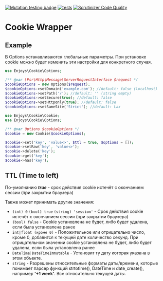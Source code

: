 [![Mutation testing badge](https://img.shields.io/endpoint?style=flat&url=https%3A%2F%2Fbadge-api.stryker-mutator.io%2Fgithub.com%2FEnjoyzz%2Fcookie%2Fmaster)](https://dashboard.stryker-mutator.io/reports/github.com/Enjoyzz/cookie/master)
[![tests](https://github.com/Enjoyzz/cookie/actions/workflows/test.yml/badge.svg)](https://github.com/Enjoyzz/cookie/actions/workflows/test.yml)
[![Scrutinizer Code Quality](https://scrutinizer-ci.com/g/Enjoyzz/cookie/badges/quality-score.png?b=master)](https://scrutinizer-ci.com/g/Enjoyzz/cookie/?branch=master)
# Cookie Wrapper

## Example

В Options устанавливаются глобальные параметры. При установке cookie можно будет изменить эти настройки для конкретного
случая.

```php
use Enjoys\Cookie\Options;

/** @var \Psr\Http\Message\ServerRequestInterface $request */
$cookieOptions = new Options($request);
$cookieOptions->setDomain('example.com'); //default: false (localhost)
$cookieOptions->setPath('/'); //default: '' (string empty)
$cookieOptions->setSecure(true); //default: false
$cookieOptions->setHttponly(true); //default: false
$cookieOptions->setSameSite('Strict'); //default: Lax
```

```php
use Enjoys\Cookie\Cookie;
use Enjoys\Cookie\Options;

/** @var Options $cookieOptions */
$cookie = new Cookie($cookieOptions);

$cookie->set('key', 'value<>', $ttl = true, $options = []);
$cookie->setRaw('key', 'value<>');
$cookie->delete('key');
$cookie->get('key');
$cookie->has('key');
```

## TTL (Time to left)

По-умолчанию ***true*** - срок действия cookie истечёт с окончанием сессии (при закрытии браузера)

Также может принимать другие значения:

- `(int) 0` `(bool) true` `(string) 'session'` - Срок действия cookie истечёт с окончанием сессии (при закрытии
  браузера)
- `(bool) false` - Cookie установлена не будет, либо будет удалена, если была установлена ранее
- `int|float (кроме 0)` - Положительное или отрицательно число, кроме 0, добавится к текущей дате количество секунд. При
  отрицательном значении cookie установлена не будет, либо будет удалена, если была установлена ранее
- `DateTime|DateTimeImmutable` - Установит ту дату которая указана в этом объекте.
- `string` - Разрешены относительные форматы даты/времени, которые понимает парсер функций strtotime(), DateTime и
  date_create(), например **'+1 week'**. Все относительно текущей даты.

